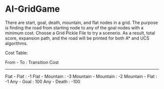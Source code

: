# AI-GridGame

There are start, goal, death, mountain, and flat nodes in a grid. The purpose is finding the road from starting node to any of the goal nodes with a minimum cost. Choose a Grid Pickle File to try a scenerio. As a result, total score, expansion path, and the road will be printed for both A* and UCS algorithms. 

Cost Table:

 From    -     To     :    Transition Cost
 _______________________________________
 
 Flat    -     Flat      :      -1
 Flat    -     Mountain    :    -3
 Mountain   -  Mountain    :    -2
 Mountain  -   Flat      :      -1
 Any    -      Goal      :      100
 Any    -      Death     :     -100
 
 

